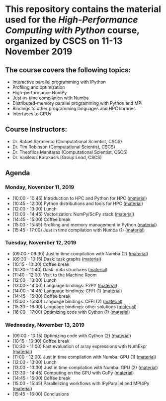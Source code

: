 # This repository contains the material used for the *High-Performance Computing with Python* course, organized by CSCS on 11-13 November 2019

## The course covers the following topics:
- Interactive parallel programming with IPython
- Profiling and optimization
- High-performance NumPy
- Just-in-time compilation with Numba
- Distributed-memory parallel programming with Python and MPI
- Bindings to other programming languages and HPC libraries
- Interfaces to GPUs

## Course Instructors:
- Dr. Rafael Sarmiento (Computational Scientist, CSCS)
- Dr. Tim Robinson (Computational Scientist, CSCS)
- Dr. Theofilos Manitaras (Computational Scientist, CSCS)
- Dr. Vasileios Karakasis (Group Lead, CSCS)

## Agenda
### Monday, November 11, 2019
* (10:00 - 10:45) Introduction to HPC and Python for HPC ([material](intro))
* (10:45 - 12:00) Python distributions and tools for HPC ([material](intro))
* (12:00 - 13:00) Lunch
* (13:00 - 14:45) Vectorization: NumPy/SciPy stack ([material](numpy))
* (14:45 - 15:00) Coffee break
* (15:00 - 15:45) Profiling and memory management in Python ([material](profiling))
* (15:45 - 17:00) Just in time compilation with Numba (1) ([material](numba-cpu))

### Tuesday, November 12, 2019
* (09:00 - 09:30) Just in time compilation with Numba (2) ([material](numba-cpu))
* (09:30 - 10:15) Dask: task graphs ([material](dask))
* (10:15 - 10:30) Coffee break
* (10:30 - 11:40) Dask: data structures ([material](dask))
* (11:40 - 12:00) Visit to the Machine Room
* (12:00 - 13:00) Lunch
* (13:00 - 14:00) Language bindings: F2PY ([material](f2py))
* (14:00 - 14:45) Language bindings: CFFI (1) ([material](cffi))
* (14:45 - 15:00) Coffee break
* (15:00 - 15:30) Language bindings: CFFI (2) ([material](cffi))
* (15:30 - 16:00) Language bindings: other solutions ([material](cffi))
* (16:00 - 17:00) Optimizing code with Cython (1) ([material](cython))

### Wednesday, November 13, 2019
* (09:00 - 10:15) Optimizing code with Cython (2) ([material](cython))
* (10:15 - 10:30) Coffee break
* (10:30 - 11:00) Fast evaluation of array expressions with NumExpr ([material](numexpr))
* (11:00 - 12:00) Just in time compilation with Numba: GPU (1) ([material](numba-gpu))
* (12:00 - 13:00) Lunch
* (13:00 - 13:30) Just in time compilation with Numba: GPU (2) ([material](numba-gpu))
* (13:30 - 14:45) Computing on the GPU with CuPy ([material](CuPy))
* (14:45 - 15:00) Coffee break
* (15:00 - 15:45) Parallelizing workflows with IPyParallel and MPI4Py ([material](ipyparallel_mpi4py))
* (15:45 - 16:00) Conclusions
